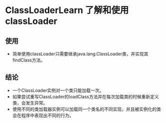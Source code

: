 # ClassLoaderLearn 了解和使用classLoader
## 使用
 - 简单使用classLoader只需要继承java.lang.ClassLoader类，并实现其findClass方法。

## 结论
 - 一个ClassLoader实例对一个类只能加载一次。
 - 如果尝试重写ClassLoader的loadClass方法并在每次加载类的时候重新定义类，会发生异常。
 - 使用不同的类加载器实例可以加载同一个类名的不同实现，并且被实例化的类会在程序中表现出不同的行为。
